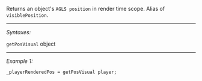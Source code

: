 Returns an object's `AGLS position` in render time scope. Alias of `visiblePosition`.


---
*Syntaxes:*

`getPosVisual` object

---
*Example 1:*

```sqf
_playerRenderedPos = getPosVisual player;
```
